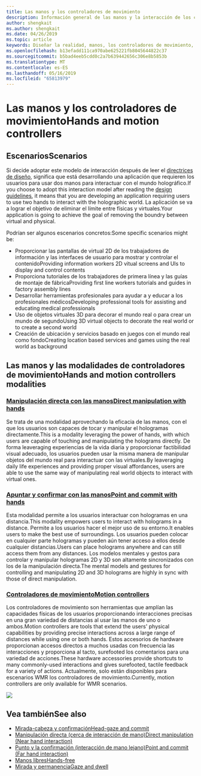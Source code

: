 ```yaml
---
title: Las manos y los controladores de movimiento
description: Información general de las manos y la interacción de los controladores de movimiento
author: shengkait
ms.author: shengkait
ms.date: 04/26/2019
ms.topic: article
keywords: Diseñar la realidad, manos, los controladores de movimiento, interacción, mixta
ms.openlocfilehash: b13efadd111ca970abe625221fb8045644822c37
ms.sourcegitcommit: b5bad4eeb5cdd0c2a7b639442656c306e8b5853b
ms.translationtype: MT
ms.contentlocale: es-ES
ms.lasthandoff: 05/16/2019
ms.locfileid: "65813979"
---
```

# <a name="hands-and-motion-controllers"></a><span data-ttu-id="d36ca-104">Las manos y los controladores de movimiento</span><span class="sxs-lookup"><span data-stu-id="d36ca-104">Hands and motion controllers</span></span>
## <a name="scenarios"></a><span data-ttu-id="d36ca-105">Escenarios</span><span class="sxs-lookup"><span data-stu-id="d36ca-105">Scenarios</span></span>
<span data-ttu-id="d36ca-106">Si decide adoptar este modelo de interacción después de leer el [directrices de diseño](interaction-fundamentals.md), significa que está desarrollando una aplicación que requieren los usuarios para usar dos manos para interactuar con el mundo holográfico.</span><span class="sxs-lookup"><span data-stu-id="d36ca-106">If you choose to adopt this interaction model after reading the [design guidelines](interaction-fundamentals.md), it means that you are developing an application requiring users to use two hands to interact with the holographic world.</span></span> <span data-ttu-id="d36ca-107">La aplicación se va a lograr el objetivo de eliminar el límite entre físicas y virtuales.</span><span class="sxs-lookup"><span data-stu-id="d36ca-107">Your application is going to achieve the goal of removing the boundry between virtual and physical.</span></span>

<span data-ttu-id="d36ca-108">Podrían ser algunos escenarios concretos:</span><span class="sxs-lookup"><span data-stu-id="d36ca-108">Some specific scenarios might be:</span></span>
* <span data-ttu-id="d36ca-109">Proporcionar las pantallas de virtual 2D de los trabajadores de información y las interfaces de usuario para mostrar y controlar el contenido</span><span class="sxs-lookup"><span data-stu-id="d36ca-109">Providing information workers 2D vitual screens and UIs to display and control contents</span></span>
* <span data-ttu-id="d36ca-110">Proporciona tutoriales de los trabajadores de primera línea y las guías de montaje de fábrica</span><span class="sxs-lookup"><span data-stu-id="d36ca-110">Providing first line workers tutorials and guides in factory assembly lines</span></span>
* <span data-ttu-id="d36ca-111">Desarrollar herramientas profesionales para ayudar a y educar a los profesionales médicos</span><span class="sxs-lookup"><span data-stu-id="d36ca-111">Developing professional tools for assisting and educating medical professionals</span></span>  
* <span data-ttu-id="d36ca-112">Uso de objetos virtuales 3D para decorar el mundo real o para crear un mundo de segundo</span><span class="sxs-lookup"><span data-stu-id="d36ca-112">Using 3D virtual objects to decorate the real world or to create a second world</span></span> 
* <span data-ttu-id="d36ca-113">Creación de ubicación y servicios basado en juegos con el mundo real como fondo</span><span class="sxs-lookup"><span data-stu-id="d36ca-113">Creating location based services and games using the real world as background</span></span>

## <a name="hands-and-motion-controllers-modalities"></a><span data-ttu-id="d36ca-114">Las manos y las modalidades de controladores de movimiento</span><span class="sxs-lookup"><span data-stu-id="d36ca-114">Hands and motion controllers modalities</span></span>
### <a name="direct-manipulation-with-handsdirect-manipulationmd"></a>[<span data-ttu-id="d36ca-115">Manipulación directa con las manos</span><span class="sxs-lookup"><span data-stu-id="d36ca-115">Direct manipulation with hands</span></span>](direct-manipulation.md)
<span data-ttu-id="d36ca-116">Se trata de una modalidad aprovechando la eficacia de las manos, con el que los usuarios son capaces de tocar y manipular el hologramas directamente.</span><span class="sxs-lookup"><span data-stu-id="d36ca-116">This is a modality leveraging the power of hands, with which users are capable of touching and manipulating the holograms directly.</span></span> <span data-ttu-id="d36ca-117">De forma leaveraging experiencias de la vida diaria y proporcionar factibilidad visual adecuado, los usuarios pueden usar la misma manera de manipular objetos del mundo real para interactuar con las virtuales.</span><span class="sxs-lookup"><span data-stu-id="d36ca-117">By leaveraging daily life experiences and providing proper visual affordances, users are able to use the same way of manipulating real world objects to interact with virtual ones.</span></span>   

### <a name="point-and-commit-with-handspoint-and-commitmd"></a>[<span data-ttu-id="d36ca-118">Apuntar y confirmar con las manos</span><span class="sxs-lookup"><span data-stu-id="d36ca-118">Point and commit with hands</span></span>](point-and-commit.md)
<span data-ttu-id="d36ca-119">Esta modalidad permite a los usuarios interactuar con hologramas en una distancia.</span><span class="sxs-lookup"><span data-stu-id="d36ca-119">This modality empowers users to interact with holograms in a distance.</span></span> <span data-ttu-id="d36ca-120">Permite a los usuarios hacer el mejor uso de su entorno.</span><span class="sxs-lookup"><span data-stu-id="d36ca-120">It enables users to make the best use of surroundings.</span></span> <span data-ttu-id="d36ca-121">Los usuarios pueden colocar en cualquier parte hologramas y pueden aún tener acceso a ellos desde cualquier distancias.</span><span class="sxs-lookup"><span data-stu-id="d36ca-121">Users can place holograms anywhere and can still access them from any distances.</span></span> <span data-ttu-id="d36ca-122">Los modelos mentales y gestos para controlar y manipular hologramas 2D y 3D son altamente sincronizados con los de la manipulación directa.</span><span class="sxs-lookup"><span data-stu-id="d36ca-122">The mental models and gestures for controlling and manipulating 2D and 3D holograms are highly in sync with those of direct manipulation.</span></span>

### <a name="motion-controllersmotion-controllersmd"></a>[<span data-ttu-id="d36ca-123">Controladores de movimiento</span><span class="sxs-lookup"><span data-stu-id="d36ca-123">Motion controllers</span></span>](motion-controllers.md)
<span data-ttu-id="d36ca-124">Los controladores de movimiento son herramientas que amplían las capacidades físicas de los usuarios proporcionando interacciones precisas en una gran variedad de distancias al usar las manos de uno o ambos.</span><span class="sxs-lookup"><span data-stu-id="d36ca-124">Motion controllers are tools that extend the users' physical capabilities by providing precise interactions across a large range of distances while using one or both hands.</span></span> <span data-ttu-id="d36ca-125">Estos accesorios de hardware proporcionan accesos directos a muchos usadas con frecuencia las interacciones y proporciona al tacto, surefooted los comentarios para una variedad de acciones.</span><span class="sxs-lookup"><span data-stu-id="d36ca-125">These hardware accessories provide shortcuts to many commonly-used interactions and gives surefooted, tactile feedback for a variety of actions.</span></span> <span data-ttu-id="d36ca-126">Actualmente, solo están disponibles para escenarios WMR los controladores de movimiento.</span><span class="sxs-lookup"><span data-stu-id="d36ca-126">Currently, motion controllers are only available for WMR scenarios.</span></span> 

![](images/Hands-and-controllers-720px.jpg)<br>

## <a name="see-also"></a><span data-ttu-id="d36ca-127">Vea también</span><span class="sxs-lookup"><span data-stu-id="d36ca-127">See also</span></span>
* [<span data-ttu-id="d36ca-128">Mirada-cabeza y confirmación</span><span class="sxs-lookup"><span data-stu-id="d36ca-128">Head-gaze and commit</span></span>](gaze-and-commit.md)
* [<span data-ttu-id="d36ca-129">Manipulación directa (cerca de interacción de mano)</span><span class="sxs-lookup"><span data-stu-id="d36ca-129">Direct manipulation (Near hand interaction)</span></span>](direct-manipulation.md)
* [<span data-ttu-id="d36ca-130">Punto y la confirmación (interacción de mano lejano)</span><span class="sxs-lookup"><span data-stu-id="d36ca-130">Point and commit (Far hand interaction)</span></span>](point-and-commit.md)
* [<span data-ttu-id="d36ca-131">Manos libres</span><span class="sxs-lookup"><span data-stu-id="d36ca-131">Hands-free</span></span>](hands-free.md)
* [<span data-ttu-id="d36ca-132">Mirada y permanencia</span><span class="sxs-lookup"><span data-stu-id="d36ca-132">Gaze and dwell</span></span>](gaze-targeting.md)
